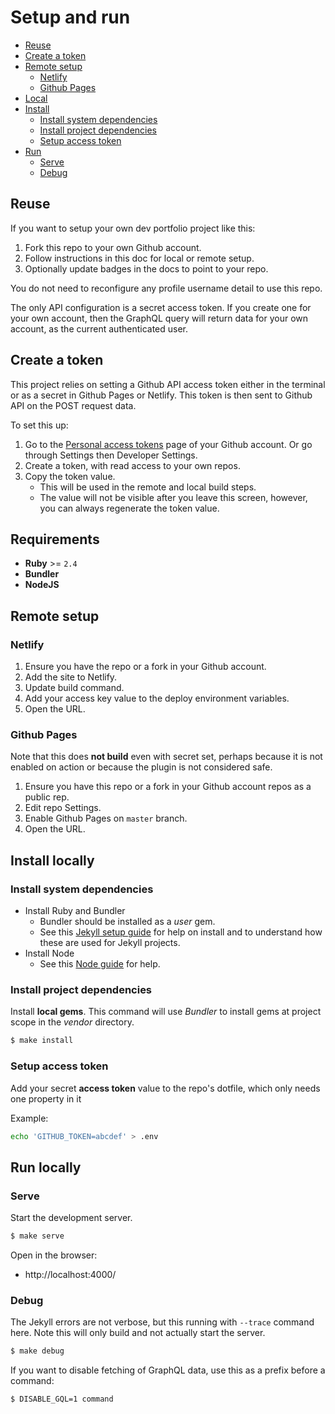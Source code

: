 # Setup and run

- [Reuse](#reuse)
- [Create a token](#create-a-token)
- [Remote setup](#remote-setup)
    - [Netlify](#netlify)
    - [Github Pages](#github-pages)
- [Local](#local)
- [Install](#install)
    - [Install system dependencies](#install-system-dependencies)
    - [Install project dependencies](#install-project-dependencies)
    - [Setup access token](#setup-access-token)
- [Run](#run)
    - [Serve](#serve)
    - [Debug](#debug)


## Reuse

If you want to setup your own dev portfolio project like this:

1. Fork this repo to your own Github account.
3. Follow instructions in this doc for local or remote setup.
2. Optionally update badges in the docs to point to your repo.

You do not need to reconfigure any profile username detail to use this repo.

The only API configuration is a secret access token. If you create one for your own account, then the GraphQL query will return data for your own account, as the current authenticated user.

## Create a token

This project relies on setting a Github API access token either in the terminal or as a secret in Github Pages or Netlify. This token is then sent to Github API on the POST request data.

To set this up:

1. Go to the [Personal access tokens](https://github.com/settings/tokens) page of your Github account. Or go through Settings then Developer Settings.
2. Create a token, with read access to your own repos.
3. Copy the token value.
    - This will be used in the remote and local build steps.
    - The value will not be visible after you leave this screen, however, you can always regenerate the token value.


## Requirements

- **Ruby** >= `2.4`
- **Bundler**
- **NodeJS**


## Remote setup

### Netlify

1. Ensure you have the repo or a fork in your Github account.
2. Add the site to Netlify.
3. Update build command.
4. Add your access key value to the deploy environment variables.
5. Open the URL.

### Github Pages

Note that this does **not build** even with secret set, perhaps because it is not enabled on action or because the plugin is not considered safe.

1. Ensure you have this repo or a fork in your Github account repos as a public rep.
2. Edit repo Settings.
3. Enable Github Pages on `master` branch.
4. Open the URL.

## Install locally

### Install system dependencies

- Install Ruby and Bundler
    - Bundler should be installed as a _user_ gem.
    - See this [Jekyll setup guide](https://github.com/MichaelCurrin/static-sites-generator-resources/blob/master/Jekyll/setup_and_run.md) for help on install and to understand how these are used for Jekyll projects.
- Install Node
    - See this [Node guide](https://github.com/MichaelCurrin/learn-to-code/blob/master/Scripting%20languages/JavaScript/node.md) for help.


### Install project dependencies

Install **local gems**. This command will use _Bundler_ to install gems at project scope in the _vendor_ directory.

```sh
$ make install
```

### Setup access token

Add your secret **access token** value to the repo's dotfile, which only needs one property in it

Example:

```sh
echo 'GITHUB_TOKEN=abcdef' > .env
```

## Run locally

### Serve

Start the development server.

```sh
$ make serve
```

Open in the browser:

- http://localhost:4000/

### Debug

The Jekyll errors are not verbose, but this running with `--trace` command here. Note this will only build and not actually start the server.

```sh
$ make debug
```

If you want to disable fetching of GraphQL data, use this as a prefix before a command:

```sh
$ DISABLE_GQL=1 command
```
